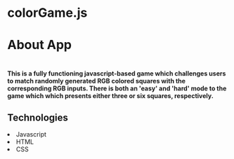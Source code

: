 # colorGame.js
<h1> About App <h1>
<h4>This is a fully functioning javascript-based game which challenges users to match randomly generated RGB colored squares with the corresponding RGB inputs. There is both an 'easy' and 'hard' mode to the game which which presents either three or six squares, respectively. </h4>

<h2> Technologies </h2>
<li> Javascript</li>
<li> HTML</li>
<li> CSS</li>
